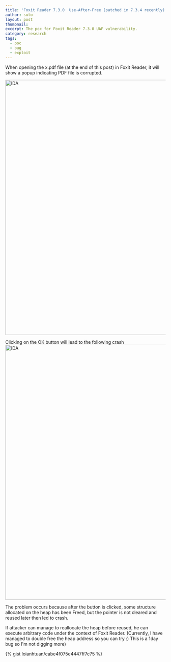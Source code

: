 ```yaml
---
title: 'Foxit Reader 7.3.0  Use-After-Free (patched in 7.3.4 recently)'
author: suto
layout: post
thumbnail: 
excerpt: The poc for Foxit Reader 7.3.0 UAF vulnerability.
category: research
tags:
  - poc
  - bug
  - exploit
---
```


When opening the x.pdf file (at the end of this post) in Foxit Reader, it will show a popup indicating PDF file is corrupted.

<img alt="IDA" src="http://vnsecurity.net/assets/foxit-popup.png"  width="800px" />

Clicking on the OK button will lead to the following crash
<img alt="IDA" src="http://vnsecurity.net/assets/foxit-crash.png"  width="800px" />

The problem occurs because after the button is clicked, some structure allocated on the heap has been Freed, but the pointer is not cleared and reused later then led to crash.

If attacker can manage to reallocate the heap before reused, he can execute arbitrary code under the context of Foxit Reader. (Currently, I have managed to double free the heap address so you can try :) This is a 1day bug so I'm not digging more)

{% gist loianhtuan/cabe4f075e4447ff7c75 %}
